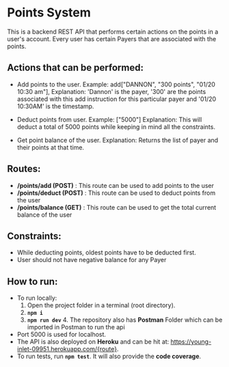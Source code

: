 # Points System

This is a backend REST API that performs certain actions on the points in a user's account. Every user has certain Payers that are associated with the points.

## Actions that can be performed:

  - Add points to the user. 
      Example: add["DANNON", "300 points", "01/20 10:30 am"], 
      Explanation: 'Dannon' is the payer, '300' are the points associated with this add instruction for this particular payer and '01/20 10:30AM' is the timestamp.
      
  - Deduct points from user. 
      Example: ["5000"] 
      Explanation: This will deduct a total of 5000 points while keeping in mind all the constraints.
      
  - Get point balance of the user.
      Explanation: Returns the list of payer and their points at that time. 
	
## Routes:
  - **/points/add (POST)** : This route can be used to add points to the user
  - **/points/deduct (POST)** : This route can be used to deduct points from the user
  - **/points/balance (GET)** : This route can be used to get the total current balance of the user

## Constraints:
  - While deducting points, oldest points have to be deducted first.
  - User should not have negative balance for any Payer

## How to run:
  - To run locally:
      1.  Open the project folder in a terminal (root directory).
      2.  **`npm i`** 
      3.  **`npm run dev`**
			4. The repository also has **Postman** Folder which can be imported in Postman to run the api
  - Port 5000 is used for localhost.
  - The API is also deployed on **Heroku** and can be hit at: https://young-inlet-09951.herokuapp.com/{route}.
  - To run tests, run **`npm test`**. It will also provide the **code coverage**.
